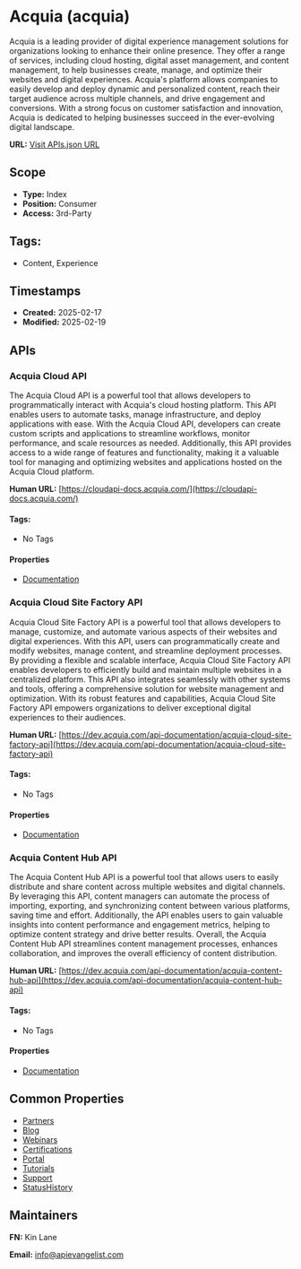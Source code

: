 # Acquia (acquia)
Acquia is a leading provider of digital experience management solutions for organizations looking to enhance their online presence. They offer a range of services, including cloud hosting, digital asset management, and content management, to help businesses create, manage, and optimize their websites and digital experiences. Acquia's platform allows companies to easily develop and deploy dynamic and personalized content, reach their target audience across multiple channels, and drive engagement and conversions. With a strong focus on customer satisfaction and innovation, Acquia is dedicated to helping businesses succeed in the ever-evolving digital landscape.

**URL:** [Visit APIs.json URL](https://raw.githubusercontent.com/api-evangelist/acquia/refs/heads/main/apis.yml)

## Scope

- **Type:** Index 
- **Position:** Consumer 
- **Access:** 3rd-Party 

## Tags:

 - Content, Experience

## Timestamps

- **Created:** 2025-02-17 
- **Modified:** 2025-02-19 

## APIs

### Acquia Cloud API
The Acquia Cloud API is a powerful tool that allows developers to programmatically interact with Acquia's cloud hosting platform. This API enables users to automate tasks, manage infrastructure, and deploy applications with ease. With the Acquia Cloud API, developers can create custom scripts and applications to streamline workflows, monitor performance, and scale resources as needed. Additionally, this API provides access to a wide range of features and functionality, making it a valuable tool for managing and optimizing websites and applications hosted on the Acquia Cloud platform.

**Human URL:** [https://cloudapi-docs.acquia.com/](https://cloudapi-docs.acquia.com/)


#### Tags:

 - No Tags

#### Properties

- [Documentation](https://cloudapi-docs.acquia.com/)
### Acquia Cloud Site Factory API
Acquia Cloud Site Factory API is a powerful tool that allows developers to manage, customize, and automate various aspects of their websites and digital experiences. With this API, users can programmatically create and modify websites, manage content, and streamline deployment processes. By providing a flexible and scalable interface, Acquia Cloud Site Factory API enables developers to efficiently build and maintain multiple websites in a centralized platform. This API also integrates seamlessly with other systems and tools, offering a comprehensive solution for website management and optimization. With its robust features and capabilities, Acquia Cloud Site Factory API empowers organizations to deliver exceptional digital experiences to their audiences.

**Human URL:** [https://dev.acquia.com/api-documentation/acquia-cloud-site-factory-api](https://dev.acquia.com/api-documentation/acquia-cloud-site-factory-api)


#### Tags:

 - No Tags

#### Properties

- [Documentation](https://docs.acquia.com/site-factory/extend/api)
### Acquia Content Hub API
The Acquia Content Hub API is a powerful tool that allows users to easily distribute and share content across multiple websites and digital channels. By leveraging this API, content managers can automate the process of importing, exporting, and synchronizing content between various platforms, saving time and effort. Additionally, the API enables users to gain valuable insights into content performance and engagement metrics, helping to optimize content strategy and drive better results. Overall, the Acquia Content Hub API streamlines content management processes, enhances collaboration, and improves the overall efficiency of content distribution.

**Human URL:** [https://dev.acquia.com/api-documentation/acquia-content-hub-api](https://dev.acquia.com/api-documentation/acquia-content-hub-api)


#### Tags:

 - No Tags

#### Properties

- [Documentation](https://docs.acquia.com/drupal-starter-kits/add-ons/content-hub/api)

## Common Properties

- [Partners](https://www.acquia.com/partners)
- [Blog](https://www.acquia.com/blog)
- [Webinars](https://www.acquia.com/events/online)
- [Certifications](https://www.acquia.com/support/acquia-training-certification)
- [Portal](https://dev.acquia.com/)
- [Tutorials](https://dev.acquia.com/tutorial)
- [Support](https://docs.acquia.com/service-offerings/support/support-users-guide#contacting-acquia-support)
- [StatusHistory](https://status.acquia.com/)

## Maintainers

**FN:** Kin Lane

**Email:** info@apievangelist.com

